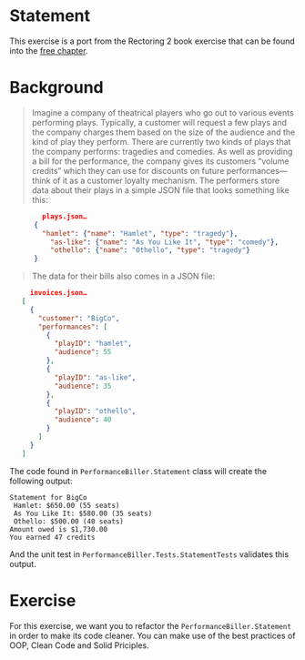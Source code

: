 # Statement
This exercise is a port from the Rectoring 2 book exercise that can be found into the [free chapter](https://files.thoughtworks.com/pdfs/Refactoring2-free-chapter.pdf).

# Background

> Imagine a company of theatrical players who go out to various events performing plays. 
> Typically, a customer will request a few plays and the company charges them based on the size of the audience and the kind of play they perform. 
> There are currently two kinds of plays that the company performs: tragedies and comedies. 
> As well as providing a bill for the performance, the company gives its customers “volume credits” which they can use for discounts on future 
> performances—think of it as a customer loyalty mechanism.
> The performers store data about their plays in a simple JSON file that looks something like this:

```json
		plays.json…
	  {
  		"hamlet": {"name": "Hamlet", "type": "tragedy"},
		  "as-like": {"name": "As You Like It", "type": "comedy"},
		  "othello": {"name": "Othello", "type": "tragedy"}
	  }
```

> The data for their bills also comes in a JSON file:

```json
	 invoices.json…
   [
     {
       "customer": "BigCo",
       "performances": [
         {
           "playID": "hamlet",
           "audience": 55
         },
         {
           "playID": "as-like",
           "audience": 35
         },
         {
           "playID": "othello",
           "audience": 40
         }
       ]
     }
   ]
```

The code found in `PerformanceBiller.Statement` class will create the following output:

```
Statement for BigCo
 Hamlet: $650.00 (55 seats)
 As You Like It: $580.00 (35 seats)
 Othello: $500.00 (40 seats)
Amount owed is $1,730.00
You earned 47 credits
```

And the unit test in `PerformanceBiller.Tests.StatementTests` validates this output.

# Exercise

For this exercise, we want you to refactor the `PerformanceBiller.Statement` in order to make its code cleaner. You can make use of the best practices of OOP, Clean Code and Solid Priciples. 

